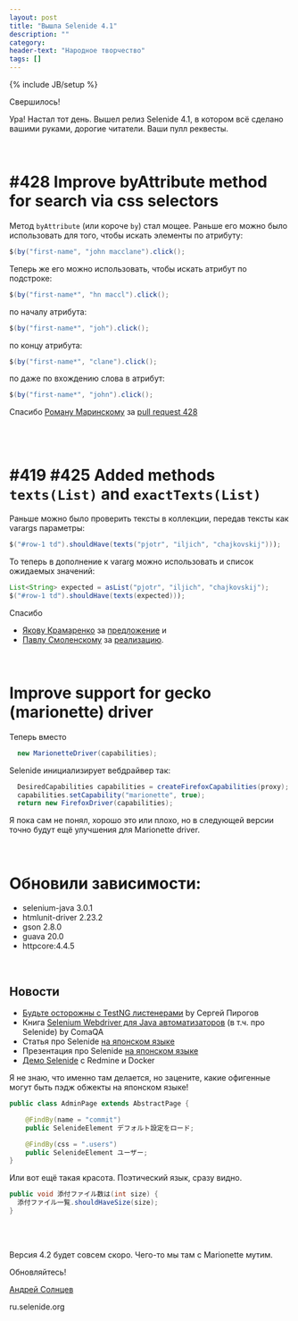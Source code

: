 ```yaml
---
layout: post
title: "Вышла Selenide 4.1"
description: ""
category:
header-text: "Народное творчество"
tags: []
---
```

{% include JB/setup %}

Свершилось!

Ура!
Настал тот день. Вышел релиз Selenide 4.1, в котором всё сделано вашими руками, дорогие читатели. Ваши пулл реквесты. 

<br/>

# #428 Improve byAttribute method for search via css selectors

Метод `byAttribute` (или короче `by`) стал мощее. 
Раньше его можно было использовать для того, чтобы искать элементы по атрибуту:

```java
$(by("first-name", "john macclane").click();
```

Теперь же его можно использовать, чтобы искать атрибут по подстроке:

```java
$(by("first-name*", "hn maccl").click();
```

по началу атрибута:

```java
$(by("first-name*", "joh").click();
```

по концу атрибута:

```java
$(by("first-name*", "clane").click();
```

по даже по вхождению слова в атрибут:

```java
$(by("first-name*", "john").click();
```


Спасибо [Роману Маринскому](https://github.com/rmarinsky) за [pull request 428](https://github.com/codeborne/selenide/pull/428)

<br/>
<br/>

# #419 #425 Added methods `texts(List)` and `exactTexts(List)`

Раньше можно было проверить тексты в коллекции, передав тексты как varargs параметры:

```java
$("#row-1 td").shouldHave(texts("pjotr", "iljich", "chajkovskij")));
```

То теперь в дополнение к vararg можно использовать и список ожидаемых значений:

```java
List<String> expected = asList("pjotr", "iljich", "chajkovskij");
$("#row-1 td").shouldHave(texts(expected)));
```

Спасибо 

* [Якову Крамаренко](https://github.com/yashaka) за [предложение](https://github.com/codeborne/selenide/issues/419) и  
* [Павлу Смоленскому](https://github.com/pavelsmolensky) за [реализацию](https://github.com/codeborne/selenide/pull/425). 

<br/>

# Improve support for gecko (marionette) driver

Теперь вместо

```java
  new MarionetteDriver(capabilities);
```

Selenide инициализирует вебдрайвер так:

```java
  DesiredCapabilities capabilities = createFirefoxCapabilities(proxy);
  capabilities.setCapability("marionette", true);
  return new FirefoxDriver(capabilities);
```

Я пока сам не понял, хорошо это или плохо, но в следующей версии точно будут ещё улучшения для Marionette driver. 

<br/>

# Обновили зависимости:
* selenium-java 3.0.1
* htmlunit-driver 2.23.2
* gson 2.8.0
* guava 20.0
* httpcore:4.4.5

<br/>

## Новости 

* [Будьте осторожны с TestNG листенерами](http://automation-remarks.com/budtie-ostorozhny-s-testng-lisienierami/index.html) by Сергей Пирогов
* Книга [Selenium Webdriver для Java автоматизаторов](https://www.gitbook.com/book/comaqa/selenium-webdriver-lectures/details) (в т.ч. про Selenide) by ComaQA 
* Статья про Selenide [на японском языке](http://qiita.com/shimashima35/items/a437f0ed080a9ba71b72)
* Презентация про Selenide [на японском языке](http://backpaper0.github.io/ghosts/try-selenide/index.html#1)
* [Демо Selenide](https://github.com/backpaper0/selenide-demo) с Redmine и Docker

Я не знаю, что именно там делается, но зацените, какие офигенные могут быть пэдж обжекты на японском языке!

```java
public class AdminPage extends AbstractPage {

    @FindBy(name = "commit")
    public SelenideElement デフォルト設定をロード;

    @FindBy(css = ".users")
    public SelenideElement ユーザー;
}
```

Или вот ещё такая красота. Поэтический язык, сразу видно.

```java
public void 添付ファイル数は(int size) {
  添付ファイル一覧.shouldHaveSize(size);
}
```

<br/>
<br/>

Версия 4.2 будет совсем скоро. Чего-то мы там с Marionette мутим. 

Обновляйтесь!

[Андрей Солнцев](http://asolntsev.github.io/)

ru.selenide.org

